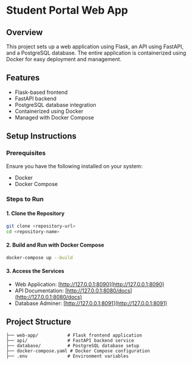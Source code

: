 # Student Portal Web App

## Overview  
This project sets up a web application using Flask, an API using FastAPI, and a PostgreSQL database. The entire application is containerized using Docker for easy deployment and management.  

## Features  
- Flask-based frontend  
- FastAPI backend  
- PostgreSQL database integration  
- Containerized using Docker  
- Managed with Docker Compose  

## Setup Instructions  

### Prerequisites  
Ensure you have the following installed on your system:  
- Docker  
- Docker Compose  

### Steps to Run  

#### **1. Clone the Repository**  
```sh  
git clone <repository-url>  
cd <repository-name>  
```

#### **2. Build and Run with Docker Compose**  
```sh  
docker-compose up --build  
```

#### **3. Access the Services**  
- Web Application: [http://127.0.0.1:8090](http://127.0.0.1:8090)  
- API Documentation: [http://127.0.0.1:8080/docs](http://127.0.0.1:8080/docs)  
- Database Adminer: [http://127.0.0.1:8091](http://127.0.0.1:8091)  

## Project Structure  
```
├── web-app/           # Flask frontend application  
├── api/               # FastAPI backend service  
├── database/          # PostgreSQL database setup  
├── docker-compose.yaml # Docker Compose configuration  
├── .env               # Environment variables  
```


